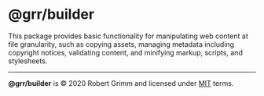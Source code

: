 # @grr/builder

This package provides basic functionality for manipulating web content at file
granularity, such as copying assets, managing metadata including copyright
notices, validating content, and minifying markup, scripts, and stylesheets.

---

__@grr/builder__ is © 2020 Robert Grimm and licensed under [MIT](LICENSE) terms.
